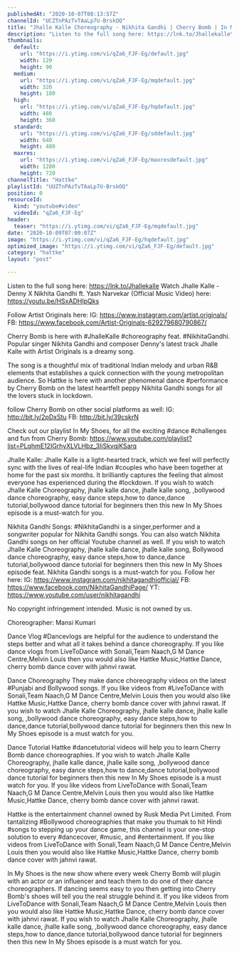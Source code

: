 ```yaml
---
publishedAt: "2020-10-07T08:13:57Z"
channelId: "UCZTnPAzTvTAaLp7U-BrskOQ"
title: "Jhalle Kalle Choreography - Nikhita Gandhi | Cherry Bomb | In My Shoes Ep #09"
description: "Listen to the full song here: https://lnk.to/Jhallekalle\nWatch Jhalle Kalle - Denny X Nikhita Gandhi ft. Yash Narvekar (Official Music Video) here:  https://youtu.be/HSxADHIpQks\n\nFollow Artist Originals here:\nIG: https://www.instagram.com/artist.originals/\nFB: https://www.facebook.com/Artist-Originals-629279680790867/ \n\nCherry Bomb is here with #JhalleKalle #choreography feat. #NikhitaGandhi. Popular singer Nikhita Gandhi and composer Denny's latest track Jhalle Kalle with Artist Originals is a dreamy song.\n\nThe song is a thoughtful mix of traditional Indian melody and urban R&B elements that establishes a quick connection with the young metropolitan audience. So Hattke is here with another phenomenal dance #performance by Cherry Bomb on the latest heartfelt peppy Nikhita Gandhi songs for all the lovers stuck in lockdown.\n\nfollow Cherry Bomb on other social platforms as well: \nIG: http://bit.ly/2pDxStu\nFB: http://bit.ly/39cskrN\n\nCheck out our playlist In My Shoes, for all the exciting #dance #challenges and fun from Cherry Bomb: https://www.youtube.com/playlist?list=PLqhmE12IGrhyXLVLHbz_3IiSkvqjKSarq\n\nJhalle Kalle:\nJhalle Kalle is a light-hearted track, which we feel will perfectly sync with the lives of real-life Indian #couples who have been together at home for the past six months. It brilliantly captures the feeling that almost everyone has experienced during the #lockdown. If you wish to watch Jhalle Kalle Choreography, jhalle kalle dance, jhalle kalle song, ,bollywood dance choreography, easy dance steps,how to dance,dance tutorial,bollywood dance tutorial for beginners then this new In My Shoes episode is a must-watch for you.\n\nNikhita Gandhi Songs:\n#NikhitaGandhi is a singer,performer and a songwriter popular for Nikhita Gandhi songs. You can also watch Nikhita Gandhi songs on her official Youtube channel as well. If you wish to watch Jhalle Kalle Choreography, jhalle kalle dance, jhalle kalle song, Bollywood dance choreography, easy dance steps,how to dance,dance tutorial,bollywood dance tutorial for beginners then this new In My Shoes episode feat. Nikhita Gandhi songs is a must-watch for you.\nFollow her here:\nIG: https://www.instagram.com/nikhitagandhiofficial/\nFB: https://www.facebook.com/NikhitaGandhiPage/\nYT: https://www.youtube.com/user/nikhitagandhi\n\nNo copyright infringement intended. Music is not owned by us.\n\nChoreographer: Mansi Kumari\n\nDance Vlog\n#Dancevlogs are helpful for the audience to understand the steps better and what all it takes behind a dance choreography. If you like dance vlogs from LiveToDance with Sonali,Team Naach,G M Dance Centre,Melvin Louis then you would also like Hattke Music,Hattke Dance, cherry bomb dance cover with jahnvi rawat. \n\nDance Choreography\nThey make dance choreography videos on the latest #Punjabi and Bollywood songs. If you like videos from #LiveToDance with Sonali,Team Naach,G M Dance Centre,Melvin Louis then you would also like Hattke Music,Hattke Dance, cherry bomb dance cover with jahnvi rawat. If you wish to watch Jhalle Kalle Choreography, jhalle kalle dance, jhalle kalle song, ,bollywood dance choreography, easy dance steps,how to dance,dance tutorial,bollywood dance tutorial for beginners then this new In My Shoes episode is a must watch for you.\n\nDance Tutorial\nHattke #dancetutorial videos will help you to learn Cherry Bomb dance choreographies.  If you wish to watch Jhalle Kalle Choreography, jhalle kalle dance, jhalle kalle song, ,bollywood dance choreography, easy dance steps,how to dance,dance tutorial,bollywood dance tutorial for beginners then this new In My Shoes episode is a must watch for you. If you like videos from LiveToDance with Sonali,Team Naach,G M Dance Centre,Melvin Louis then you would also like Hattke Music,Hattke Dance, cherry bomb dance cover with jahnvi rawat. \n\n\nHattke is the entertainment channel owned by Rusk Media Pvt Limited. From tantalizing #Bollywood choreographies that make you thumak to hit Hindi #songs to stepping up your dance game, this channel is your one-stop solution to every #dancecover, #music, and #entertainment. If you like videos from LiveToDance with Sonali,Team Naach,G M Dance Centre,Melvin Louis then you would also like Hattke Music,Hattke Dance, cherry bomb dance cover with jahnvi rawat. \n\nIn My Shoes is the new show where every week Cherry Bomb will plugin with an actor or an influencer and teach them to do one of their dance choreographers. If dancing seems easy to you then getting into Cherry Bomb's shoes will tell you the real struggle behind it. If you like videos from LiveToDance with Sonali,Team Naach,G M Dance Centre,Melvin Louis then you would also like Hattke Music,Hattke Dance, cherry bomb dance cover with jahnvi rawat. If you wish to watch Jhalle Kalle Choreography, jhalle kalle dance, jhalle kalle song, ,bollywood dance choreography, easy dance steps,how to dance,dance tutorial,bollywood dance tutorial for beginners then this new In My Shoes episode is a must watch for you."
thumbnails:
  default:
    url: "https://i.ytimg.com/vi/qZa6_FJF-Eg/default.jpg"
    width: 120
    height: 90
  medium:
    url: "https://i.ytimg.com/vi/qZa6_FJF-Eg/mqdefault.jpg"
    width: 320
    height: 180
  high:
    url: "https://i.ytimg.com/vi/qZa6_FJF-Eg/hqdefault.jpg"
    width: 480
    height: 360
  standard:
    url: "https://i.ytimg.com/vi/qZa6_FJF-Eg/sddefault.jpg"
    width: 640
    height: 480
  maxres:
    url: "https://i.ytimg.com/vi/qZa6_FJF-Eg/maxresdefault.jpg"
    width: 1280
    height: 720
channelTitle: "Hattke"
playlistId: "UUZTnPAzTvTAaLp7U-BrskOQ"
position: 0
resourceId:
  kind: "youtube#video"
  videoId: "qZa6_FJF-Eg"
header:
  teaser: "https://i.ytimg.com/vi/qZa6_FJF-Eg/mqdefault.jpg"
date: "2020-10-09T07:00:07Z"
image: "https://i.ytimg.com/vi/qZa6_FJF-Eg/hqdefault.jpg"
optimized_image: "https://i.ytimg.com/vi/qZa6_FJF-Eg/default.jpg"
category: "hattke"
layout: "post"

---
```

Listen to the full song here: https://lnk.to/Jhallekalle
Watch Jhalle Kalle - Denny X Nikhita Gandhi ft. Yash Narvekar (Official Music Video) here:  https://youtu.be/HSxADHIpQks

Follow Artist Originals here:
IG: https://www.instagram.com/artist.originals/
FB: https://www.facebook.com/Artist-Originals-629279680790867/ 

Cherry Bomb is here with #JhalleKalle #choreography feat. #NikhitaGandhi. Popular singer Nikhita Gandhi and composer Denny's latest track Jhalle Kalle with Artist Originals is a dreamy song.

The song is a thoughtful mix of traditional Indian melody and urban R&B elements that establishes a quick connection with the young metropolitan audience. So Hattke is here with another phenomenal dance #performance by Cherry Bomb on the latest heartfelt peppy Nikhita Gandhi songs for all the lovers stuck in lockdown.

follow Cherry Bomb on other social platforms as well: 
IG: http://bit.ly/2pDxStu
FB: http://bit.ly/39cskrN

Check out our playlist In My Shoes, for all the exciting #dance #challenges and fun from Cherry Bomb: https://www.youtube.com/playlist?list=PLqhmE12IGrhyXLVLHbz_3IiSkvqjKSarq

Jhalle Kalle:
Jhalle Kalle is a light-hearted track, which we feel will perfectly sync with the lives of real-life Indian #couples who have been together at home for the past six months. It brilliantly captures the feeling that almost everyone has experienced during the #lockdown. If you wish to watch Jhalle Kalle Choreography, jhalle kalle dance, jhalle kalle song, ,bollywood dance choreography, easy dance steps,how to dance,dance tutorial,bollywood dance tutorial for beginners then this new In My Shoes episode is a must-watch for you.

Nikhita Gandhi Songs:
#NikhitaGandhi is a singer,performer and a songwriter popular for Nikhita Gandhi songs. You can also watch Nikhita Gandhi songs on her official Youtube channel as well. If you wish to watch Jhalle Kalle Choreography, jhalle kalle dance, jhalle kalle song, Bollywood dance choreography, easy dance steps,how to dance,dance tutorial,bollywood dance tutorial for beginners then this new In My Shoes episode feat. Nikhita Gandhi songs is a must-watch for you.
Follow her here:
IG: https://www.instagram.com/nikhitagandhiofficial/
FB: https://www.facebook.com/NikhitaGandhiPage/
YT: https://www.youtube.com/user/nikhitagandhi

No copyright infringement intended. Music is not owned by us.

Choreographer: Mansi Kumari

Dance Vlog
#Dancevlogs are helpful for the audience to understand the steps better and what all it takes behind a dance choreography. If you like dance vlogs from LiveToDance with Sonali,Team Naach,G M Dance Centre,Melvin Louis then you would also like Hattke Music,Hattke Dance, cherry bomb dance cover with jahnvi rawat. 

Dance Choreography
They make dance choreography videos on the latest #Punjabi and Bollywood songs. If you like videos from #LiveToDance with Sonali,Team Naach,G M Dance Centre,Melvin Louis then you would also like Hattke Music,Hattke Dance, cherry bomb dance cover with jahnvi rawat. If you wish to watch Jhalle Kalle Choreography, jhalle kalle dance, jhalle kalle song, ,bollywood dance choreography, easy dance steps,how to dance,dance tutorial,bollywood dance tutorial for beginners then this new In My Shoes episode is a must watch for you.

Dance Tutorial
Hattke #dancetutorial videos will help you to learn Cherry Bomb dance choreographies.  If you wish to watch Jhalle Kalle Choreography, jhalle kalle dance, jhalle kalle song, ,bollywood dance choreography, easy dance steps,how to dance,dance tutorial,bollywood dance tutorial for beginners then this new In My Shoes episode is a must watch for you. If you like videos from LiveToDance with Sonali,Team Naach,G M Dance Centre,Melvin Louis then you would also like Hattke Music,Hattke Dance, cherry bomb dance cover with jahnvi rawat. 


Hattke is the entertainment channel owned by Rusk Media Pvt Limited. From tantalizing #Bollywood choreographies that make you thumak to hit Hindi #songs to stepping up your dance game, this channel is your one-stop solution to every #dancecover, #music, and #entertainment. If you like videos from LiveToDance with Sonali,Team Naach,G M Dance Centre,Melvin Louis then you would also like Hattke Music,Hattke Dance, cherry bomb dance cover with jahnvi rawat. 

In My Shoes is the new show where every week Cherry Bomb will plugin with an actor or an influencer and teach them to do one of their dance choreographers. If dancing seems easy to you then getting into Cherry Bomb's shoes will tell you the real struggle behind it. If you like videos from LiveToDance with Sonali,Team Naach,G M Dance Centre,Melvin Louis then you would also like Hattke Music,Hattke Dance, cherry bomb dance cover with jahnvi rawat. If you wish to watch Jhalle Kalle Choreography, jhalle kalle dance, jhalle kalle song, ,bollywood dance choreography, easy dance steps,how to dance,dance tutorial,bollywood dance tutorial for beginners then this new In My Shoes episode is a must watch for you.